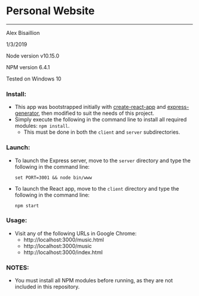 # Personal Website
---

Alex Bisaillion

1/3/2019

Node version v10.15.0

NPM version 6.4.1

Tested on Windows 10

### Install:

* This app was bootstrapped initially with [create-react-app](https://github.com/facebook/create-react-app) and [express-generator](https://github.com/expressjs/generator), then modified to suit the needs of this project.
* Simply execute the following in the command line to install all required modules: `npm install`.
  * This must be done in both the `client` and `server` subdirectories.

### Launch:

* To launch the Express server, move to the `server` directory and type the following in the command line:

  `set PORT=3001 && node bin/www`

* To launch the React app, move to the `client` directory and type the following in the command line:
   
  `npm start`

### Usage:

* Visit any of the following URLs in Google Chrome:
  * http://localhost:3000/music.html
  * http://localhost:3000/music
  * http://localhost:3000/index.html
  
### NOTES:

* You must install all NPM modules before running, as they are not included in this repository.